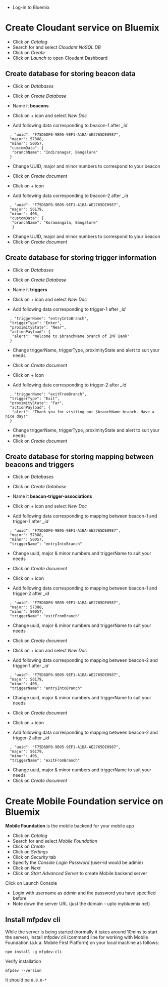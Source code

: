 - Log-in to Bluemix

# Create Cloudant service on Bluemix
- Click on *Catalog*
- Search for and select *Cloudant NoSQL DB*
- Click on *Create*
- Click on *Launch* to open Cloudant Dashboard

## Create database for storing beacon data
- Click on *Databases*
- Click on *Create Database*
- Name it **beacons**


- Click on + icon and select *New Doc*
- Add following data corresponding to beacon-1 after *_id*
```
  , "uuid": "F75D6DF0-9B95-9EF1-A1BA-AE2765DE0987",
  "major": 57388,
  "minor": 50057,
  "customData": {
   "branchName": "Indiranagar, Bangalore"
  }
```
- Change UUID, major and minor numbers to correspond to your beacon
- Click on *Create document*


- Click on + icon
- Add following data corresponding to beacon-2 after *_id*
```
  , "uuid": "F75D6DF0-9B95-9EF1-A1BA-AE2765DE0987",
  "major": 56179,
  "minor": 406,
  "customData": {
   "branchName": "Koramangala, Bangalore"
   }
```
- Change UUID, major and minor numbers to correspond to your beacon
- Click on *Create document*


## Create database for storing trigger information
- Click on *Databases*
- Click on *Create Database*
- Name it **triggers**


- Click on + icon and select *New Doc*
- Add following data corresponding to trigger-1 after *_id*
```
  , "triggerName": "entryIntoBranch",
  "triggerType": "Enter",
  "proximityState": "Near",
  "actionPayload": {
   "alert": "Welcome to $branchName branch of IMF Bank"
  }
```
- Change triggerName, triggerType, proximityState and alert to suit your needs
- Click on *Create document*


- Click on + icon
- Add following data corresponding to trigger-2 after *_id*
```
  , "triggerName": "exitFromBranch",
  "triggerType": "Exit",
  "proximityState": "Far",
  "actionPayload": {
   "alert": "Thank you for visiting our $branchName branch. Have a nice day!"
  }
```
- Change triggerName, triggerType, proximityState and alert to suit your needs
- Click on *Create document*

## Create database for storing mapping between beacons and triggers
- Click on *Databases*
- Click on *Create Database*
- Name it **beacon-trigger-associations**


- Click on + icon and select *New Doc*
- Add following data corresponding to mapping between beacon-1 and trigger-1 after *_id*
```
  , "uuid": "F75D6DF0-9B95-9EF1-A1BA-AE2765DE0987",
  "major": 57388,
  "minor": 50057,
  "triggerName": "entryIntoBranch"
```
- Change uuid, major & minor numbers and triggerName to suit your needs
- Click on *Create document*


- Click on + icon
- Add following data corresponding to mapping between beacon-1 and trigger-2 after *_id*
```
  , "uuid": "F75D6DF0-9B95-9EF1-A1BA-AE2765DE0987",
  "major": 57388,
  "minor": 50057,
  "triggerName": "exitFromBranch"
```
- Change uuid, major & minor numbers and triggerName to suit your needs
- Click on *Create document*


- Click on + icon and select *New Doc*
- Add following data corresponding to mapping between beacon-2 and trigger-1 after *_id*
```
  , "uuid": "F75D6DF0-9B95-9EF1-A1BA-AE2765DE0987",
  "major": 56179,
  "minor": 406,
  "triggerName": "entryIntoBranch"
```
- Change uuid, major & minor numbers and triggerName to suit your needs
- Click on *Create document*


- Click on + icon
- Add following data corresponding to mapping between beacon-2 and trigger-2 after *_id*
```
  , "uuid": "F75D6DF0-9B95-9EF1-A1BA-AE2765DE0987",
  "major": 56179,
  "minor": 406,
  "triggerName": "exitFromBranch"
```
- Change uuid, major & minor numbers and triggerName to suit your needs
- Click on *Create document*


# Create Mobile Foundation service on Bluemix
**Mobile Foundation** is the mobile backend for your mobile app
- Click on *Catalog*
- Search for and select *Mobile Foundation*
- Click on *Create*
- Click on *Settings*
- Click on *Security* tab
- Specify the *Console Login Password* (user-id would be admin)
- Click on *Next*
- Click on *Start Advanced Server* to create Mobile backend server

Click on Launch Console
 - Login with username as *admin* and the password you have specified before
 - Note down the server URL (just the domain - upto mybluemix.net)

## Install mfpdev cli
While the server is being started (normally it takes around 10mins to start the server), install mfpdev cli (command line for working with Mobile Foundation (a.k.a. Mobile First Platform) on your local machine as follows:
```
npm install -g mfpdev-cli
```

Verify installation 
```
mfpdev --version
```
It should be `8.0.0-*`
